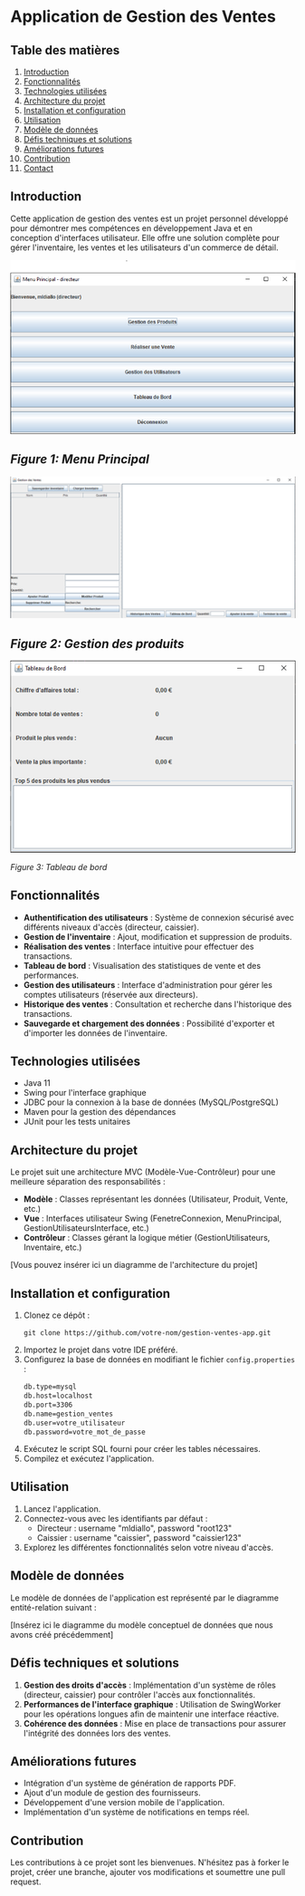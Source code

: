 # Application de Gestion des Ventes

## Table des matières
1. [Introduction](#introduction)
2. [Fonctionnalités](#fonctionnalités)
3. [Technologies utilisées](#technologies-utilisées)
4. [Architecture du projet](#architecture-du-projet)
5. [Installation et configuration](#installation-et-configuration)
6. [Utilisation](#utilisation)
7. [Modèle de données](#modèle-de-données)
8. [Défis techniques et solutions](#défis-techniques-et-solutions)
9. [Améliorations futures](#améliorations-futures)
10. [Contribution](#contribution)
11. [Contact](#contact)

## Introduction

Cette application de gestion des ventes est un projet personnel développé pour démontrer mes compétences en développement Java et en conception d'interfaces utilisateur. Elle offre une solution complète pour gérer l'inventaire, les ventes et les utilisateurs d'un commerce de détail.

![Menu Principal](assets/Imgs/Menu_principal.png)

*Figure 1: Menu Principal*
---

![Gestion des produits](assets/Imgs/Gestion_produit.png)

*Figure 2: Gestion des produits*
---
![Tableau de bord](assets/Imgs/Tableau_de_bord.PNG)

*Figure 3: Tableau de bord*

## Fonctionnalités

- **Authentification des utilisateurs** : Système de connexion sécurisé avec différents niveaux d'accès (directeur, caissier).
- **Gestion de l'inventaire** : Ajout, modification et suppression de produits.
- **Réalisation des ventes** : Interface intuitive pour effectuer des transactions.
- **Tableau de bord** : Visualisation des statistiques de vente et des performances.
- **Gestion des utilisateurs** : Interface d'administration pour gérer les comptes utilisateurs (réservée aux directeurs).
- **Historique des ventes** : Consultation et recherche dans l'historique des transactions.
- **Sauvegarde et chargement des données** : Possibilité d'exporter et d'importer les données de l'inventaire.

## Technologies utilisées

- Java 11
- Swing pour l'interface graphique
- JDBC pour la connexion à la base de données (MySQL/PostgreSQL)
- Maven pour la gestion des dépendances
- JUnit pour les tests unitaires

## Architecture du projet

Le projet suit une architecture MVC (Modèle-Vue-Contrôleur) pour une meilleure séparation des responsabilités :

- **Modèle** : Classes représentant les données (Utilisateur, Produit, Vente, etc.)
- **Vue** : Interfaces utilisateur Swing (FenetreConnexion, MenuPrincipal, GestionUtilisateursInterface, etc.)
- **Contrôleur** : Classes gérant la logique métier (GestionUtilisateurs, Inventaire, etc.)

[Vous pouvez insérer ici un diagramme de l'architecture du projet]

## Installation et configuration

1. Clonez ce dépôt :
   ```
   git clone https://github.com/votre-nom/gestion-ventes-app.git
   ```
2. Importez le projet dans votre IDE préféré.
3. Configurez la base de données en modifiant le fichier `config.properties` :
   ```
   db.type=mysql
   db.host=localhost
   db.port=3306
   db.name=gestion_ventes
   db.user=votre_utilisateur
   db.password=votre_mot_de_passe
   ```
4. Exécutez le script SQL fourni pour créer les tables nécessaires.
5. Compilez et exécutez l'application.

## Utilisation

1. Lancez l'application.
2. Connectez-vous avec les identifiants par défaut :
   - Directeur : username "mldiallo", password "root123"
   - Caissier : username "caissier", password "caissier123"
3. Explorez les différentes fonctionnalités selon votre niveau d'accès.

## Modèle de données

Le modèle de données de l'application est représenté par le diagramme entité-relation suivant :

[Insérez ici le diagramme du modèle conceptuel de données que nous avons créé précédemment]

## Défis techniques et solutions

1. **Gestion des droits d'accès** : Implémentation d'un système de rôles (directeur, caissier) pour contrôler l'accès aux fonctionnalités.
2. **Performances de l'interface graphique** : Utilisation de SwingWorker pour les opérations longues afin de maintenir une interface réactive.
3. **Cohérence des données** : Mise en place de transactions pour assurer l'intégrité des données lors des ventes.

## Améliorations futures

- Intégration d'un système de génération de rapports PDF.
- Ajout d'un module de gestion des fournisseurs.
- Développement d'une version mobile de l'application.
- Implémentation d'un système de notifications en temps réel.

## Contribution

Les contributions à ce projet sont les bienvenues. N'hésitez pas à forker le projet, créer une branche, ajouter vos modifications et soumettre une pull request.